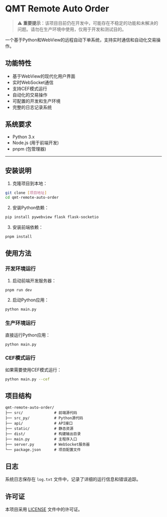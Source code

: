 # QMT Remote Auto Order

> ⚠️ **重要提示**：该项目目前仍在开发中，可能存在不稳定的功能和未解决的问题。请勿在生产环境中使用，仅用于开发和测试目的。

一个基于Python和WebView的远程自动下单系统，支持实时通信和自动化交易操作。

## 功能特性

- 基于WebView的现代化用户界面
- 实时WebSocket通信
- 支持CEF模式运行
- 自动化的交易操作
- 可配置的开发和生产环境
- 完整的日志记录系统

## 系统要求

- Python 3.x
- Node.js (用于前端开发)
- pnpm (包管理器)
****
## 安装说明

1. 克隆项目到本地：
```bash
git clone [项目地址]
cd qmt-remote-auto-order
```

2. 安装Python依赖：
```bash
pip install pywebview flask flask-socketio
```

3. 安装前端依赖：
```bash
pnpm install
```

## 使用方法

### 开发环境运行

1. 启动前端开发服务器：
```bash
pnpm run dev
```

2. 启动Python应用：
```bash
python main.py
```

### 生产环境运行

直接运行Python应用：
```bash
python main.py
```

### CEF模式运行

如果需要使用CEF模式运行：
```bash
python main.py --cef
```

## 项目结构

```
qmt-remote-auto-order/
├── src/              # 前端源代码
├── src_py/           # Python源代码
├── api/              # API接口
├── static/           # 静态资源
├── dist/             # 构建输出目录
├── main.py           # 主程序入口
├── server.py         # WebSocket服务器
└── package.json      # 项目配置文件
```

## 日志

系统日志保存在 `log.txt` 文件中，记录了详细的运行信息和错误追踪。

## 许可证

本项目采用 [LICENSE](LICENSE) 文件中的许可证。
